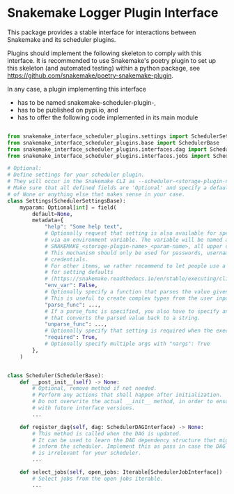 # Snakemake Logger Plugin Interface

This package provides a stable interface for interactions between Snakemake and its scheduler plugins.

Plugins should implement the following skeleton to comply with this interface.
It is recommended to use Snakemake's poetry plugin to set up this skeleton (and automated testing) within a python package, see https://github.com/snakemake/poetry-snakemake-plugin.

In any case, a plugin implementing this interface

* has to be named snakemake-scheduler-plugin-<name>,
* has to be published on pypi.io, and
* has to offer the following code implemented in its main module

```python

from snakemake_interface_scheduler_plugins.settings import SchedulerSettingsBase
from snakemake_interface_scheduler_plugins.base import SchedulerBase
from snakemake_interface_scheduler_plugins.interfaces.dag import SchedulerDAGInterface
from snakemake_interface_scheduler_plugins.interfaces.jobs import SchedulerJobInterface

# Optional:
# Define settings for your scheduler plugin.
# They will occur in the Snakemake CLI as --scheduler-<storage-plugin-name>-<param-name>
# Make sure that all defined fields are 'Optional' and specify a default value
# of None or anything else that makes sense in your case.
class Settings(SchedulerSettingsBase):
    myparam: Optional[int] = field(
        default=None,
        metadata={
            "help": "Some help text",
            # Optionally request that setting is also available for specification
            # via an environment variable. The variable will be named automatically as
            # SNAKEMAKE_<storage-plugin-name>_<param-name>, all upper case.
            # This mechanism should only be used for passwords, usernames, and other
            # credentials.
            # For other items, we rather recommend to let people use a profile
            # for setting defaults
            # (https://snakemake.readthedocs.io/en/stable/executing/cli.html#profiles).
            "env_var": False,
            # Optionally specify a function that parses the value given by the user.
            # This is useful to create complex types from the user input.
            "parse_func": ...,
            # If a parse_func is specified, you also have to specify an unparse_func
            # that converts the parsed value back to a string.
            "unparse_func": ...,
            # Optionally specify that setting is required when the executor is in use.
            "required": True,
            # Optionally specify multiple args with "nargs": True
        },
    )


class Scheduler(SchedulerBase):
    def __post_init__(self) -> None:
        # Optional, remove method if not needed.
        # Perform any actions that shall happen after initialization.
        # Do not overwrite the actual __init__ method, in order to ensure compatibility
        # with future interface versions.
        ...

    def register_dag(self, dag: SchedulerDAGInterface) -> None:
        # This method is called when the DAG is updated.
        # It can be used to learn the DAG dependency structure that might be used to
        # inform the scheduler. Implement this as pass in case the DAG structure
        # is irrelevant for your scheduler.
        ...

    def select_jobs(self, open_jobs: Iterable[SchedulerJobInterface]) -> Iterable[SchedulerJobInterface]:
        # Select jobs from the open jobs iterable.
        ...

```